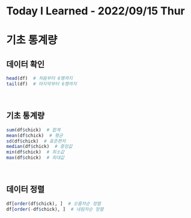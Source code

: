 # Today I Learned - 2022/09/15 Thur

# 기초 통계량
## 데이터 확인
```r
head(df)  # 처음부터 6행까지
tail(df)  # 마지막부터 6행까지
```
<br>

## 기초 통계량
```r
sum(df$chick)  # 합계
mean(df$chick)  # 평균
sd(df$chick)  # 표준편차
median(df$chick)  # 중앙값
min(df$chick)  # 최소값
max(df$chick)  # 최대값
```
<br>

## 데이터 정렬
```r
df[order(df$chick), ]  # 오름차순 정렬
df[order(-df$chick), ]  # 내림차순 정렬
```
<br>

